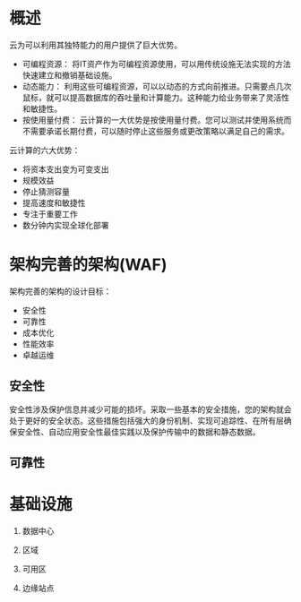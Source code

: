 # 概述
云为可以利用其独特能力的用户提供了巨大优势。
* 可编程资源： 将IT资产作为可编程资源使用，可以用传统设施无法实现的方法快速建立和撤销基础设施。
* 动态能力： 利用这些可编程资源，可以以动态的方式向前推进。只需要点几次鼠标，就可以提高数据库的吞吐量和计算能力。这种能力给业务带来了灵活性和敏捷性。
* 按使用量付费： 云计算的一大优势是按使用量付费。您可以测试并使用系统而不需要承诺长期付费，可以随时停止这些服务或更改策略以满足自己的需求。

云计算的六大优势：
* 将资本支出变为可变支出
* 规模效益
* 停止猜测容量
* 提高速度和敏捷性
* 专注于重要工作
* 数分钟内实现全球化部署

# 架构完善的架构(WAF)
架构完善的架构的设计目标：
* 安全性
* 可靠性
* 成本优化
* 性能效率
* 卓越运维

## 安全性
安全性涉及保护信息并减少可能的损坏。采取一些基本的安全措施，您的架构就会处于更好的安全状态。这些措施包括强大的身份机制、实现可追踪性、在所有层确保安全性、自动应用安全性最佳实践以及保护传输中的数据和静态数据。

## 可靠性



# 基础设施
1. 数据中心  

2. 区域  

3. 可用区  

4. 边缘站点  






